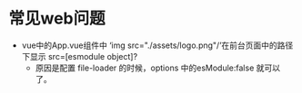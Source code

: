 # 常见web问题
- vue中的App.vue组件中 ‘img src="./assets/logo.png"/’在前台页面中的路径下显示 src=[esmodule object]?
  - 原因是配置 file-loader 的时候，options 中的esModule:false 就可以了。